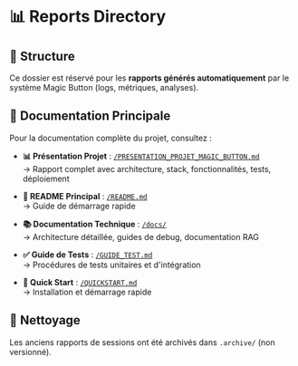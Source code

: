 # 📊 Reports Directory

## 📁 Structure

Ce dossier est réservé pour les **rapports générés automatiquement** par le système Magic Button (logs, métriques, analyses).

## 📝 Documentation Principale

Pour la documentation complète du projet, consultez :

- **📊 Présentation Projet** : [`/PRESENTATION_PROJET_MAGIC_BUTTON.md`](../PRESENTATION_PROJET_MAGIC_BUTTON.md)  
  → Rapport complet avec architecture, stack, fonctionnalités, tests, déploiement

- **📖 README Principal** : [`/README.md`](../README.md)  
  → Guide de démarrage rapide

- **📚 Documentation Technique** : [`/docs/`](../docs/)  
  → Architecture détaillée, guides de debug, documentation RAG

- **✅ Guide de Tests** : [`/GUIDE_TEST.md`](../GUIDE_TEST.md)  
  → Procédures de tests unitaires et d'intégration

- **🚀 Quick Start** : [`/QUICKSTART.md`](../QUICKSTART.md)  
  → Installation et démarrage rapide

## 🧹 Nettoyage

Les anciens rapports de sessions ont été archivés dans `.archive/` (non versionné).
